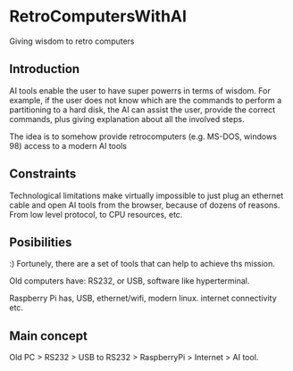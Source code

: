 # RetroComputersWithAI
Giving wisdom to retro computers

## Introduction

AI tools enable the user to have super powerrs in terms of wisdom.
For example, if the user does not know which are the commands to perform a partitioning to a hard disk, the AI can assist the user, provide the correct commands, plus giving explanation about all the involved steps.

The idea is to somehow provide retrocomputers (e.g. MS-DOS, windows 98) access to a modern AI tools

## Constraints

Technological limitations make virtually impossible to just plug an ethernet cable and open AI tools from the browser, because of dozens of reasons. From low level protocol, to CPU resources, etc.

## Posibilities

:) Fortunely, there are a set of tools that can help to achieve ths mission.

Old computers have:
RS232, or USB, software like hyperterminal.

Raspberry Pi has, USB, ethernet/wifi, modern linux. internet connectivity etc.

## Main concept

Old PC > RS232 > USB to RS232 > RaspberryPi > Internet > AI tool.
